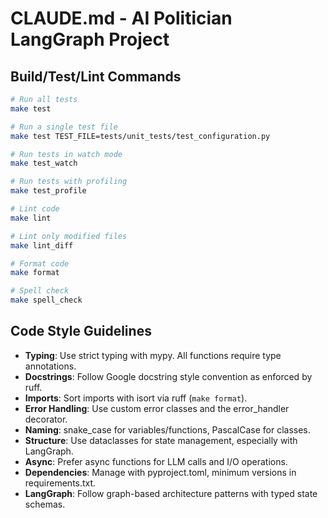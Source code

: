 # CLAUDE.md - AI Politician LangGraph Project

## Build/Test/Lint Commands
```bash
# Run all tests
make test

# Run a single test file
make test TEST_FILE=tests/unit_tests/test_configuration.py

# Run tests in watch mode
make test_watch

# Run tests with profiling
make test_profile

# Lint code
make lint

# Lint only modified files
make lint_diff

# Format code
make format

# Spell check
make spell_check
```

## Code Style Guidelines
- **Typing**: Use strict typing with mypy. All functions require type annotations.
- **Docstrings**: Follow Google docstring style convention as enforced by ruff.
- **Imports**: Sort imports with isort via ruff (`make format`).
- **Error Handling**: Use custom error classes and the error_handler decorator.
- **Naming**: snake_case for variables/functions, PascalCase for classes.
- **Structure**: Use dataclasses for state management, especially with LangGraph.
- **Async**: Prefer async functions for LLM calls and I/O operations.
- **Dependencies**: Manage with pyproject.toml, minimum versions in requirements.txt.
- **LangGraph**: Follow graph-based architecture patterns with typed state schemas.